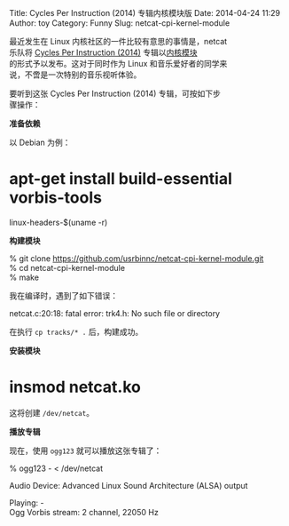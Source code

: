 Title: Cycles Per Instruction (2014) 专辑内核模块版
Date: 2014-04-24 11:29
Author: toy
Category: Funny
Slug: netcat-cpi-kernel-module

最近发生在 Linux 内核社区的一件比较有意思的事情是，netcat  
乐队将 [Cycles Per Instruction (2014)][c] 专辑以[内核模块][n]  
的形式予以发布。这对于同时作为 Linux 和音乐爱好者的同学来  
说，不啻是一次特别的音乐视听体验。

要听到这张 Cycles Per Instruction (2014) 专辑，可按如下步  
骤操作：

**准备依赖**

以 Debian 为例：

# apt-get install build-essential vorbis-tools
linux-headers-$(uname -r)

**构建模块**

% git clone https://github.com/usrbinnc/netcat-cpi-kernel-module.git  
% cd netcat-cpi-kernel-module  
% make

我在编译时，遇到了如下错误：

netcat.c:20:18: fatal error: trk4.h: No such file or directory

在执行 `cp tracks/* .` 后，构建成功。

**安装模块**

# insmod netcat.ko

这将创建 `/dev/netcat`。

**播放专辑**

现在，使用 `ogg123` 就可以播放这张专辑了：

% ogg123 - < /dev/netcat

Audio Device: Advanced Linux Sound Architecture (ALSA) output

Playing: -  
Ogg Vorbis stream: 2 channel, 22050 Hz

[n]: https://github.com/usrbinnc/netcat-cpi-kernel-module  
[c]: http://netcat.bandcamp.com/
